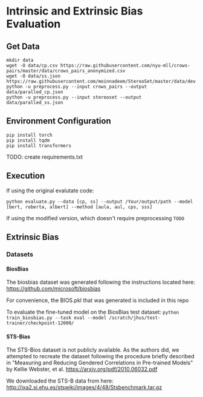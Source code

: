 # Intrinsic and Extrinsic Bias Evaluation

## Get Data
```
mkdir data
wget -O data/cp.csv https://raw.githubusercontent.com/nyu-mll/crows-pairs/master/data/crows_pairs_anonymized.csv
wget -O data/ss.json https://raw.githubusercontent.com/moinnadeem/StereoSet/master/data/dev.json
python -u preprocess.py --input crows_pairs --output data/paralled_cp.json
python -u preprocess.py --input stereoset --output data/paralled_ss.json
```

## Environment Configuration
```
pip install torch
pip install tqdm
pip install transformers
```

TODO: create requirements.txt

## Execution

If using the original evalutate code:

`python evaluate.py --data [cp, ss] --output /Your/output/path --model [bert, roberta, albert] --method [aula, aul, cps, sss]`

If using the modified version, which doesn't require preprocessing
`TODO`

## Extrinsic Bias

### Datasets

#### BiosBias
The biosbias dataset was generated following the instructions located here:
https://github.com/microsoft/biosbias

For convenience, the BIOS.pkl that was generated is included in this repo

To evaluate the fine-tuned model on the BiosBias test dataset:
`python train_biosbias.py --task eval --model /scratch/jhus/test-trainer/checkpoint-12000/`

#### STS-Bias
The STS-Bios dataset is not publicly available. As the authors did, we attempted to recreate the dataset following the procedure briefly described in 
"Measuring and Reducing Gendered Correlations in Pre-trained Models" by Kellie Webster, et al. https://arxiv.org/pdf/2010.06032.pdf

We downloaded the STS-B data from here: http://ixa2.si.ehu.es/stswiki/images/4/48/Stsbenchmark.tar.gz